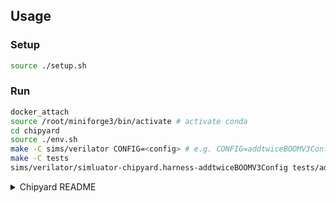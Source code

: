 ## Usage

### Setup

```bash
source ./setup.sh
```

### Run

```bash
docker_attach
source /root/miniforge3/bin/activate # activate conda
cd chipyard
source ./env.sh
make -C sims/verilator CONFIG=<config> # e.g. CONFIG=addtwiceBOOMV3Config
make -C tests
sims/verilator/simluator-chipyard.harness-addtwiceBOOMV3Config tests/add_twice.riscv
```


<details>
<summary>Chipyard README</summary>

![CHIPYARD](https://github.com/ucb-bar/chipyard/raw/main/docs/_static/images/chipyard-logo-full.png)


# Chipyard Framework [![Test](https://github.com/ucb-bar/chipyard/actions/workflows/chipyard-run-tests.yml/badge.svg)](https://github.com/ucb-bar/chipyard/actions)

## Quick Links

* **Latest Documentation**: https://chipyard.readthedocs.io/
* **User Question Forum**: https://groups.google.com/forum/#!forum/chipyard
* **Bugs and Feature Requests**: https://github.com/ucb-bar/chipyard/issues

## Using Chipyard

To get started using Chipyard, see the documentation on the Chipyard documentation site: https://chipyard.readthedocs.io/

## What is Chipyard

Chipyard is an open source framework for agile development of Chisel-based systems-on-chip.
It will allow you to leverage the Chisel HDL, Rocket Chip SoC generator, and other [Berkeley][berkeley] projects to produce a [RISC-V][riscv] SoC with everything from MMIO-mapped peripherals to custom accelerators.
Chipyard contains processor cores ([Rocket][rocket-chip], [BOOM][boom], [CVA6 (Ariane)][cva6]), vector units ([Saturn](saturn), [Ara](ara)), accelerators ([Gemmini][gemmini], [NVDLA][nvdla]), memory systems, and additional peripherals and tooling to help create a full featured SoC.
Chipyard supports multiple concurrent flows of agile hardware development, including software RTL simulation, FPGA-accelerated simulation ([FireSim][firesim]), automated VLSI flows ([Hammer][hammer]), and software workload generation for bare-metal and Linux-based systems ([FireMarshal][firemarshal]).
Chipyard is actively developed in the [Berkeley Architecture Research Group][ucb-bar] in the [Electrical Engineering and Computer Sciences Department][eecs] at the [University of California, Berkeley][berkeley].

## Resources

* Chipyard Documentation: https://chipyard.readthedocs.io/
* Chipyard (x FireSim) Tutorial: https://fires.im/tutorial-recent/
* Chipyard Basics slides: https://fires.im/asplos23-slides-pdf/02_chipyard_basics.pdf

## Need help?

* Join the Chipyard Mailing List: https://groups.google.com/forum/#!forum/chipyard
* If you find a bug or would like propose a feature, post an issue on this repo: https://github.com/ucb-bar/chipyard/issues

## Contributing

* See [CONTRIBUTING.md](/CONTRIBUTING.md)

## Attribution and Chipyard-related Publications

If used for research, please cite Chipyard by the following publication:

```
@article{chipyard,
  author={Amid, Alon and Biancolin, David and Gonzalez, Abraham and Grubb, Daniel and Karandikar, Sagar and Liew, Harrison and Magyar,   Albert and Mao, Howard and Ou, Albert and Pemberton, Nathan and Rigge, Paul and Schmidt, Colin and Wright, John and Zhao, Jerry and Shao, Yakun Sophia and Asanovi\'{c}, Krste and Nikoli\'{c}, Borivoje},
  journal={IEEE Micro},
  title={Chipyard: Integrated Design, Simulation, and Implementation Framework for Custom SoCs},
  year={2020},
  volume={40},
  number={4},
  pages={10-21},
  doi={10.1109/MM.2020.2996616},
  ISSN={1937-4143},
}
```

* **Chipyard**
    * A. Amid, et al. *IEEE Micro'20* [PDF](https://ieeexplore.ieee.org/document/9099108).
    * A. Amid, et al. *DAC'20* [PDF](https://ieeexplore.ieee.org/document/9218756).
    * A. Amid, et al. *ISCAS'21* [PDF](https://ieeexplore.ieee.org/abstract/document/9401515).

These additional publications cover many of the internal components used in Chipyard. However, for the most up-to-date details, users should refer to the Chipyard docs.

* **Generators**
    * **Rocket Chip**: K. Asanovic, et al., *UCB EECS TR*. [PDF](http://www2.eecs.berkeley.edu/Pubs/TechRpts/2016/EECS-2016-17.pdf).
    * **BOOM**: C. Celio, et al., *Hot Chips 30*. [PDF](https://old.hotchips.org/hc30/1conf/1.03_Berkeley_BROOM_HC30.Berkeley.Celio.v02.pdf).
      * **SonicBOOM (BOOMv3)**: J. Zhao, et al., *CARRV'20*. [PDF](https://carrv.github.io/2020/papers/CARRV2020_paper_15_Zhao.pdf).
      * **COBRA (BOOM Branch Prediction)**: J. Zhao, et al., *ISPASS'21*. [PDF](https://ieeexplore.ieee.org/document/9408173).
    * **Gemmini**: H. Genc, et al., *DAC'21*. [PDF](https://arxiv.org/pdf/1911.09925).
* **Sims**
    * **FireSim**: S. Karandikar, et al., *ISCA'18*. [PDF](https://sagark.org/assets/pubs/firesim-isca2018.pdf).
        * **FireSim Micro Top Picks**: S. Karandikar, et al., *IEEE Micro, Top Picks 2018*. [PDF](https://sagark.org/assets/pubs/firesim-micro-top-picks2018.pdf).
        * **FASED**: D. Biancolin, et al., *FPGA'19*. [PDF](https://people.eecs.berkeley.edu/~biancolin/papers/fased-fpga19.pdf).
        * **Golden Gate**: A. Magyar, et al., *ICCAD'19*. [PDF](https://davidbiancolin.github.io/papers/goldengate-iccad19.pdf).
        * **FirePerf**: S. Karandikar, et al., *ASPLOS'20*. [PDF](https://sagark.org/assets/pubs/fireperf-asplos2020.pdf).
        * **FireSim ISCA@50 Retrospective**: S. Karandikar, et al., *ISCA@50 Retrospective: 1996-2020*. [PDF](https://sites.coecis.cornell.edu/isca50retrospective/files/2023/06/Karandikar_2018_FireSim.pdf)
* **Tools**
    * **Chisel**: J. Bachrach, et al., *DAC'12*. [PDF](https://people.eecs.berkeley.edu/~krste/papers/chisel-dac2012.pdf).
    * **FIRRTL**: A. Izraelevitz, et al., *ICCAD'17*. [PDF](https://ieeexplore.ieee.org/document/8203780).
    * **Chisel DSP**: A. Wang, et al., *DAC'18*. [PDF](https://ieeexplore.ieee.org/document/8465790).
    * **FireMarshal**: N. Pemberton, et al., *ISPASS'21*. [PDF](https://ieeexplore.ieee.org/document/9408192).
* **VLSI**
    * **Hammer**: E. Wang, et al., *ISQED'20*. [PDF](https://www.isqed.org/English/Archives/2020/Technical_Sessions/113.html).
    * **Hammer**: H. Liew, et al., *DAC'22*. [PDF](https://dl.acm.org/doi/abs/10.1145/3489517.3530672).

## Acknowledgements

This work is supported by the NSF CCRI ENS Chipyard Award #2016662.

[hammer]:https://github.com/ucb-bar/hammer
[firesim]:https://fires.im
[ucb-bar]: http://bar.eecs.berkeley.edu
[eecs]: https://eecs.berkeley.edu
[berkeley]: https://berkeley.edu
[riscv]: https://riscv.org/
[rocket-chip]: https://github.com/freechipsproject/rocket-chip
[boom]: https://github.com/riscv-boom/riscv-boom
[firemarshal]: https://github.com/firesim/FireMarshal/
[cva6]: https://github.com/openhwgroup/cva6/
[gemmini]: https://github.com/ucb-bar/gemmini
[nvdla]: http://nvdla.org/
[saturn]: https://github.com/ucb-bar/saturn-vectors
[ara]: https://github.com/pulp-platform/ara
</details>
